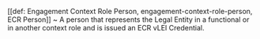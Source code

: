 [[def: Engagement Context Role Person, engagement-context-role-person, ECR Person]]
~ A person that represents the Legal Entity in a functional or in another context role and is issued an ECR vLEI Credential.